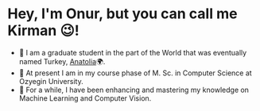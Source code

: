 # Hey, I'm Onur, but you can call me Kirman :wink:!
- :raised_hands: I am a graduate student in the part of the World that was eventually named Turkey, [Anatolia]:earth_africa:.
- 🔭 At present I am in my course phase of M. Sc. in Computer Science at Ozyegin University.
- 🌱 For a while, I have been enhancing and mastering my knowledge on Machine Learning and Computer Vision.


[Anatolia]: https://en.wikipedia.org/wiki/Anatolia
<!--
**onurkirman/onurkirman** is a ✨ _special_ ✨ repository because its `README.md` (this file) appears on your GitHub profile.

Here are some ideas to get you started:

- 🔭 I’m currently working on ...
- 🌱 I’m currently learning ...
- 👯 I’m looking to collaborate on ...
- 🤔 I’m looking for help with ...
- 💬 Ask me about ...
- 📫 How to reach me: ...
- 😄 Pronouns: ...
- ⚡ Fun fact: ...
-->
